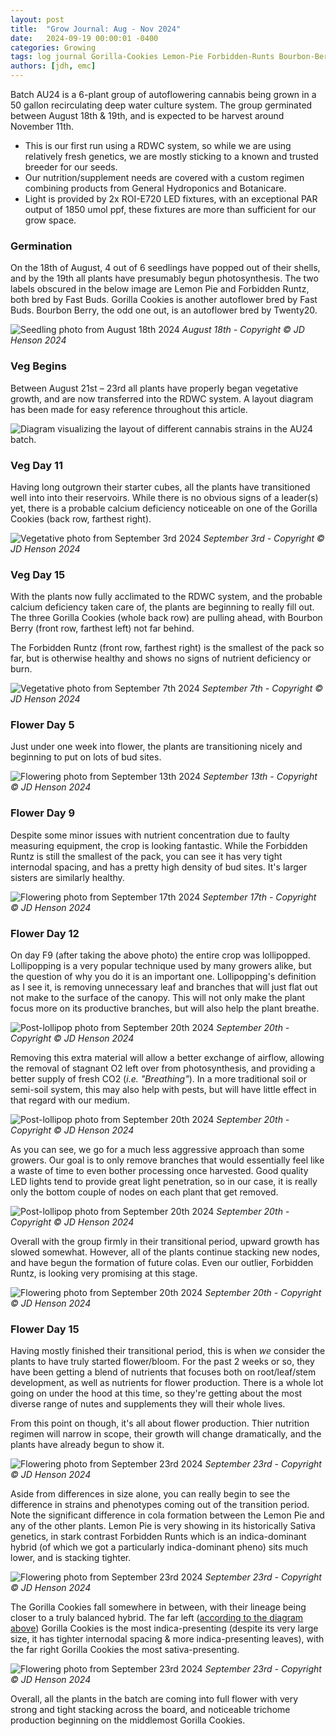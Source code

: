 ```yaml
---
layout: post
title:  "Grow Journal: Aug - Nov 2024"
date:   2024-09-19 00:00:01 -0400
categories: Growing
tags: log journal Gorilla-Cookies Lemon-Pie Forbidden-Runts Bourbon-Berry FastBuds Twenty20 General-Hydroponics Botanicare DWC RDWC
authors: [jdh, emc]
---
```


Batch AU24 is a 6-plant group of autoflowering cannabis being grown in a 50 gallon recirculating deep water culture system. The group germinated between August 18th & 19th, and is expected to be harvest around November 11th. 

- This is our first run using a RDWC system, so while we are using relatively fresh genetics, we are mostly sticking to a known and trusted breeder for our seeds. 
- Our nutrition/supplement needs are covered with a custom regimen combining products from General Hydroponics and Botanicare. 
- Light is provided by 2x ROI-E720 LED fixtures, with an exceptional PAR output of 1850 umol ppf, these fixtures are more than sufficient for our grow space.

### Germination

On the 18th of August, 4 out of 6 seedlings have popped out of their shells, and by the 19th all plants have presumably begun photosynthesis. The two labels obscured in the below image are Lemon Pie and Forbidden Runtz, both bred by Fast Buds. Gorilla Cookies is another autoflower bred by Fast Buds. Bourbon Berry, the odd one out, is an autoflower bred by Twenty20.

![Seedling photo from August 18th 2024](https://raw.githubusercontent.com/jdelvin-admin/jdelvin-admin.github.io/refs/heads/main/assets/img/photos/2024-08-18.jpg) *August 18th - Copyright ©️ JD Henson 2024*

### Veg Begins

Between August 21st – 23rd all plants have properly began vegetative growth, and are now transferred into the RDWC system. A layout diagram has been made for easy reference throughout this article.

![Diagram visualizing the layout of different cannabis strains in the AU24 batch.](https://raw.githubusercontent.com/jdelvin-admin/jdelvin-admin.github.io/refs/heads/main/assets/img/photos/2024-09-03-diagram.png)

### Veg Day 11

Having long outgrown their starter cubes, all the plants have transitioned well into into their reservoirs. While there is no obvious signs of a leader(s) yet, there is a probable calcium deficiency noticeable on one of the Gorilla Cookies (back row, farthest right). 

![Vegetative photo from September 3rd 2024](https://raw.githubusercontent.com/jdelvin-admin/jdelvin-admin.github.io/refs/heads/main/assets/img/photos/2024-09-03.jpg) *September 3rd - Copyright ©️ JD Henson 2024*

### Veg Day 15

With the plants now fully acclimated to the RDWC system, and the probable calcium deficiency taken care of, the plants are beginning to really fill out. The three Gorilla Cookies (whole back row) are pulling ahead, with Bourbon Berry (front row, farthest left) not far behind. 

The Forbidden Runtz (front row, farthest right) is the smallest of the pack so far, but is otherwise healthy and shows no signs of nutrient deficiency or burn.

![Vegetative photo from September 7th 2024](https://raw.githubusercontent.com/jdelvin-admin/jdelvin-admin.github.io/refs/heads/main/assets/img/photos/2024-09-07.jpg) *September 7th - Copyright ©️ JD Henson 2024*

### Flower Day 5

Just under one week into flower, the plants are transitioning nicely and beginning to put on lots of bud sites.

![Flowering photo from September 13th 2024](https://raw.githubusercontent.com/jdelvin-admin/jdelvin-admin.github.io/refs/heads/main/assets/img/photos/2024-09-13.jpg) *September 13th - Copyright ©️ JD Henson 2024*

### Flower Day 9

Despite some minor issues with nutrient concentration due to faulty measuring equipment, the crop is looking fantastic. While the Forbidden Runtz is still the smallest of the pack, you can see it has very tight internodal spacing, and has a pretty high density of bud sites. It's larger sisters are similarly healthy.

![Flowering photo from September 17th 2024](https://raw.githubusercontent.com/jdelvin-admin/jdelvin-admin.github.io/refs/heads/main/assets/img/photos/2024-09-17.png) *September 17th - Copyright ©️ JD Henson 2024*

### Flower Day 12

On day F9 (after taking the above photo) the entire crop was lollipopped. Lollipopping is a very popular technique used by many growers alike, but the question of why you do it is an important one. Lollipopping's definition as I see it, is removing unnecessary leaf and branches that will just flat out not make to the surface of the canopy. This will not only make the plant focus more on its productive branches, but will also help the plant breathe.

![Post-lollipop photo from September 20th 2024](https://raw.githubusercontent.com/jdelvin-admin/jdelvin-admin.github.io/refs/heads/main/assets/img/photos/2024-09-20.jpg) *September 20th - Copyright ©️ JD Henson 2024*

Removing this extra material will allow a better exchange of airflow, allowing the removal of stagnant O2 left over from photosynthesis, and providing a better supply of fresh CO2 (*i.e. "Breathing"*). In a more traditional soil or semi-soil system, this may also help with pests, but will have little effect in that regard with our medium.

![Post-lollipop photo from September 20th 2024](https://raw.githubusercontent.com/jdelvin-admin/jdelvin-admin.github.io/refs/heads/main/assets/img/photos/2024-09-20.png) *September 20th - Copyright ©️ JD Henson 2024*

As you can see, we go for a much less aggressive approach than some growers. Our goal is to only remove branches that would essentially feel like a waste of time to even bother processing once harvested. Good quality LED lights tend to provide great light penetration, so in our case, it is really only the bottom couple of nodes on each plant that get removed.

![Post-lollipop photo from September 20th 2024](https://raw.githubusercontent.com/jdelvin-admin/jdelvin-admin.github.io/refs/heads/main/assets/img/photos/2024-09-20b.png) *September 20th - Copyright ©️ JD Henson 2024*

Overall with the group firmly in their transitional period, upward growth has slowed somewhat. However, all of the plants continue stacking new nodes, and have begun the formation of future colas. Even our outlier, Forbidden Runtz, is looking very promising at this stage.

![Flowering photo from September 20th 2024](https://raw.githubusercontent.com/jdelvin-admin/jdelvin-admin.github.io/refs/heads/main/assets/img/photos/2024-09-20c.png) *September 20th - Copyright ©️ JD Henson 2024*

### Flower Day 15

Having mostly finished their transitional period, this is when *we* consider the plants to have truly started flower/bloom. For the past 2 weeks or so, they have been getting a blend of nutrients that focuses both on root/leaf/stem development, as well as nutrients for flower production. There is a whole lot going on under the hood at this time, so they're getting about the most diverse range of nutes and supplements they will their whole lives. 

From this point on though, it's all about flower production. Thier nutrition regimen will narrow in scope, their growth will change dramatically, and the plants have already begun to show it.

![Flowering photo from September 23rd 2024](https://raw.githubusercontent.com/jdelvin-admin/jdelvin-admin.github.io/refs/heads/main/assets/img/photos/2024-09-23.png) *September 23rd - Copyright ©️ JD Henson 2024*

Aside from differences in size alone, you can really begin to see the difference in strains and phenotypes coming out of the transition period. Note the significant difference in cola formation between the Lemon Pie and any of the other plants. Lemon Pie is very showing in its historically Sativa genetics, in stark contrast Forbidden Runts which is an indica-dominant hybrid (of which we got a particularly indica-dominant pheno) sits much lower, and is stacking tighter. 

![Flowering photo from September 23rd 2024](https://raw.githubusercontent.com/jdelvin-admin/jdelvin-admin.github.io/refs/heads/main/assets/img/photos/2024-09-23b.png) *September 23rd - Copyright ©️ JD Henson 2024*

The Gorilla Cookies fall somewhere in between, with their lineage being closer to a truly balanced hybrid. The far left ([according to the diagram above](https://jdelvin.org/posts/Grow-Journal-AU24/#veg-begins)) Gorilla Cookies is the most indica-presenting (despite its very large size, it has tighter internodal spacing & more indica-presenting leaves), with the far right Gorilla Cookies the most sativa-presenting.

![Flowering photo from September 23rd 2024](https://raw.githubusercontent.com/jdelvin-admin/jdelvin-admin.github.io/refs/heads/main/assets/img/photos/2024-09-23c.png) *September 23rd - Copyright ©️ JD Henson 2024*

Overall, all the plants in the batch are coming into full flower with very strong and tight stacking across the board, and noticeable trichome production beginning on the middlemost Gorilla Cookies.